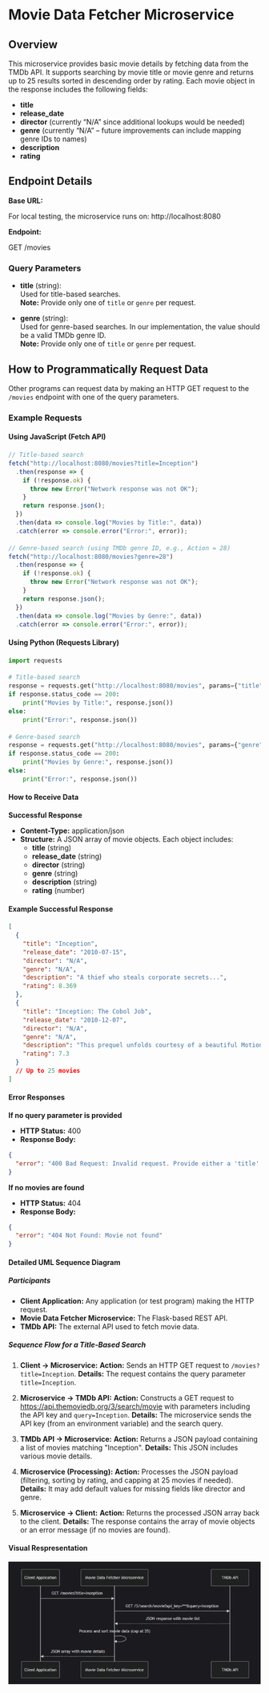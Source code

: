 # Movie Data Fetcher Microservice

## Overview

This microservice provides basic movie details by fetching data from the TMDb API. It supports searching by movie title or movie genre and returns up to 25 results sorted in descending order by rating. Each movie object in the response includes the following fields:

- **title**
- **release_date**
- **director** (currently “N/A” since additional lookups would be needed)
- **genre** (currently “N/A” – future improvements can include mapping genre IDs to names)
- **description**
- **rating**

## Endpoint Details

**Base URL:**

For local testing, the microservice runs on:
http://localhost:8080


**Endpoint:**

GET /movies


### Query Parameters

- **title** (string):  
  Used for title-based searches.  
  **Note:** Provide only one of `title` or `genre` per request.

- **genre** (string):  
  Used for genre-based searches. In our implementation, the value should be a valid TMDb genre ID.  
  **Note:** Provide only one of `title` or `genre` per request.

## How to Programmatically Request Data

Other programs can request data by making an HTTP GET request to the `/movies` endpoint with one of the query parameters.

### Example Requests

#### Using JavaScript (Fetch API)

```javascript
// Title-based search
fetch("http://localhost:8080/movies?title=Inception")
  .then(response => {
    if (!response.ok) {
      throw new Error("Network response was not OK");
    }
    return response.json();
  })
  .then(data => console.log("Movies by Title:", data))
  .catch(error => console.error("Error:", error));

// Genre-based search (using TMDb genre ID, e.g., Action = 28)
fetch("http://localhost:8080/movies?genre=28")
  .then(response => {
    if (!response.ok) {
      throw new Error("Network response was not OK");
    }
    return response.json();
  })
  .then(data => console.log("Movies by Genre:", data))
  .catch(error => console.error("Error:", error));
```

#### Using Python (Requests Library)
```python
import requests

# Title-based search
response = requests.get("http://localhost:8080/movies", params={"title": "Inception"})
if response.status_code == 200:
    print("Movies by Title:", response.json())
else:
    print("Error:", response.json())

# Genre-based search
response = requests.get("http://localhost:8080/movies", params={"genre": "28"})
if response.status_code == 200:
    print("Movies by Genre:", response.json())
else:
    print("Error:", response.json())
```

#### How to Receive Data
**Successful Response**
- **Content-Type:** application/json
- **Structure:** A JSON array of movie objects. Each object includes:
    -  **title** (string)
    - **release_date** (string)
    - **director** (string)
    - **genre** (string)
    - **description** (string)
    - **rating** (number)

#### Example Successful Response
```json
[
  {
    "title": "Inception",
    "release_date": "2010-07-15",
    "director": "N/A",
    "genre": "N/A",
    "description": "A thief who steals corporate secrets...",
    "rating": 8.369
  },
  {
    "title": "Inception: The Cobol Job",
    "release_date": "2010-12-07",
    "director": "N/A",
    "genre": "N/A",
    "description": "This prequel unfolds courtesy of a beautiful Motion Comic...",
    "rating": 7.3
  }
  // Up to 25 movies
]
```
#### Error Responses
**If no query parameter is provided**
- **HTTP Status:** 400
- **Response Body:**
```json
{
  "error": "400 Bad Request: Invalid request. Provide either a 'title' or 'genre' query parameter."
}
```
**If no movies are found**
- **HTTP Status:** 404
- **Response Body:**
```json
{
  "error": "404 Not Found: Movie not found"
}
```

#### Detailed UML Sequence Diagram
##### Participants
- **Client Application:** Any application (or test program) making the HTTP request.
- **Movie Data Fetcher Microservice:** The Flask-based REST API.
- **TMDb API:** The external API used to fetch movie data.

##### Sequence Flow for a Title-Based Search
1. **Client → Microservice:**
    **Action:** Sends an HTTP GET request to `/movies?title=Inception`.
    **Details:** The request contains the query parameter `title=Inception`.

2. **Microservice → TMDb API:**
    **Action:** Constructs a GET request to https://api.themoviedb.org/3/search/movie with parameters including the API key and `query=Inception`.
    **Details:** The microservice sends the API key (from an environment variable) and the search query.

3. **TMDb API → Microservice:**
    **Action:** Returns a JSON payload containing a list of movies matching "Inception".
    **Details:** This JSON includes various movie details.

4. **Microservice (Processing):**
    **Action:** Processes the JSON payload (filtering, sorting by rating, and capping at 25 movies if needed).
    **Details:** It may add default values for missing fields like director and genre.

5. **Microservice → Client:**
    **Action:** Returns the processed JSON array back to the client.
    **Details:** The response contains the array of movie objects or an error message (if no movies are found).

#### Visual Respresentation
![UML Sequence Diagram](UML_Diagram_Photo\UML_Diagram.png)
